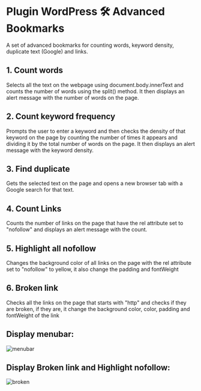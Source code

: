 # Plugin WordPress 🛠️ Advanced Bookmarks
A set of advanced bookmarks for counting words, keyword density, duplicate text (Google) and links.

## 1. Count words
Selects all the text on the webpage using document.body.innerText and counts the number of words using the split() method. It then displays an alert message with the number of words on the page.

## 2. Count keyword frequency
Prompts the user to enter a keyword and then checks the density of that keyword on the page by counting the number of times it appears and dividing it by the total number of words on the page. It then displays an alert message with the keyword density.

## 3. Find duplicate
Gets the selected text on the page and opens a new browser tab with a Google search for that text.

## 4. Count Links
Counts the number of links on the page that have the rel attribute set to "nofollow" and displays an alert message with the count.

## 5. Highlight all nofollow
Changes the background color of all links on the page with the rel attribute set to "nofollow" to yellow, it also change the padding and fontWeight

## 6. Broken link
Checks all the links on the page that starts with "http" and checks if they are broken, if they are, it change the background color, color, padding and fontWeight of the link

## Display menubar: 
![menubar](https://user-images.githubusercontent.com/84940616/213591746-dad2ccc8-56f6-4d56-a477-c73d1ac4bee0.png)

## Display Broken link and Highlight nofollow: 
![broken](https://user-images.githubusercontent.com/84940616/213591823-a852de33-7c64-4f33-ae80-c9e75ae4a2db.png)
